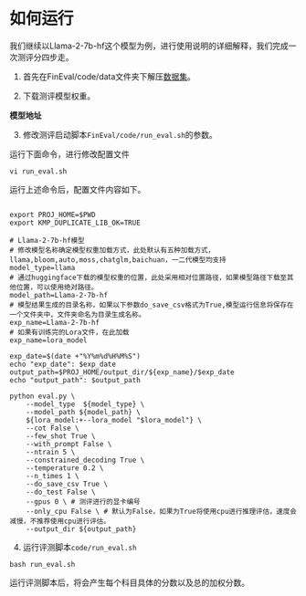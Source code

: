 # 如何运行

我们继续以Llama-2-7b-hf这个模型为例，进行使用说明的详细解释，我们完成一次测评分四步走。

1. 首先在FinEval/code/data文件夹下解压[数据集](docs/zh_cn/get_started/dataset_pre.md)。

2. 下载测评模型权重。

**模型地址**

3. 修改测评启动脚本`FinEval/code/run_eval.sh`的参数。

  运行下面命令，进行修改配置文件

```text
vi run_eval.sh
```

  运行上述命令后，配置文件内容如下。

```text

export PROJ_HOME=$PWD
export KMP_DUPLICATE_LIB_OK=TRUE

# Llama-2-7b-hf模型
# 修改模型名称确定模型权重加载方式，此处默认有五种加载方式，llama,bloom,auto,moss,chatglm,baichuan，一二代模型均支持
model_type=llama 
# 通过huggingface下载的模型权重的位置，此处采用相对位置路径，如果模型路径下载至其他位置，可以使用绝对路径。
model_path=Llama-2-7b-hf 
# 模型结果生成的目录名称，如果以下参数do_save_csv格式为True,模型运行信息将保存在一个文件夹中，文件夹命名为目录生成名称。
exp_name=Llama-2-7b-hf
# 如果有训练完的Lora文件，在此加载
exp_name=lora_model

exp_date=$(date +"%Y%m%d%H%M%S")
echo "exp_date": $exp_date
output_path=$PROJ_HOME/output_dir/${exp_name}/$exp_date
echo "output_path": $output_path

python eval.py \
    --model_type  ${model_type} \
    --model_path ${model_path} \
    ${lora_model:+--lora_model "$lora_model"} \
    --cot False \
    --few_shot True \
    --with_prompt False \
    --ntrain 5 \
    --constrained_decoding True \
    --temperature 0.2 \
    --n_times 1 \
    --do_save_csv True \
    --do_test False \
    --gpus 0 \ # 测评进行的显卡编号
    --only_cpu False \ # 默认为False，如果为True将使用cpu进行推理评估，速度会减慢，不推荐使用cpu进行评估。
    --output_dir ${output_path}
```

  

4. 运行评测脚本`code/run_eval.sh`

```text
bash run_eval.sh
```

  运行评测脚本后，将会产生每个科目具体的分数以及总的加权分数。
